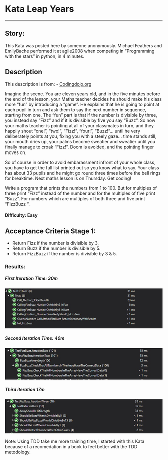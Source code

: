 # Kata Leap Years
---
## Story:

This Kata was posted here by someone anonymously. Michael Feathers and EmilyBache performed it at agile2008 when competing in “Programming with the stars” in python, in 4 minutes.

## Description

This description  is from:  - [Codingdojo.org](https://codingdojo.org/kata/FizzBuzz/) 

Imagine the scene. You are eleven years old, and in the five minutes before the end of the lesson, your Maths teacher decides he should make his class more “fun” by introducing a “game”. He explains that he is going to point at each pupil in turn and ask them to say the next number in sequence, starting from one. The “fun” part is that if the number is divisible by three, you instead say “Fizz” and if it is divisible by five you say “Buzz”. So now your maths teacher is pointing at all of your classmates in turn, and they happily shout “one!”, “two!”, “Fizz!”, “four!”, “Buzz!”… until he very deliberately points at you, fixing you with a steely gaze… time stands still, your mouth dries up, your palms become sweatier and sweatier until you finally manage to croak “Fizz!”. Doom is avoided, and the pointing finger moves on.

So of course in order to avoid embarassment infront of your whole class, you have to get the full list printed out so you know what to say. Your class has about 33 pupils and he might go round three times before the bell rings for breaktime. Next maths lesson is on Thursday. Get coding!

Write a program that prints the numbers from 1 to 100. But for multiples of three print “Fizz” instead of the number and for the multiples of five print “Buzz”. For numbers which are multiples of both three and five print “FizzBuzz “.

#### Difficulty: Easy 

## Acceptance Criteria Stage 1:

- Return Fizz if the number is divisible by 3.
- Return Buzz  if the number is divisible by 5.
- Return FizzBuzz  if the number is divisible by 3 & 5.


### Results:
##### First Iteration Time: 30m 
![FizzBuzz First Iteration](ImgResults/FizzBuzzDayOne.jpg)
##### Second Iteration Time: 40m 
![FizzBuzz Second Iteration](ImgResults/FizzBuzzIterationTwo.jpg)
##### Third iteration 17m
![FizzBuzz Third Iteration](ImgResults/FizzBuzzIterationThree.jpg)

Note: Using TDD take me more training time, I started with this Kata because of a recomedation in a book to feel better with the TDD metodology.
